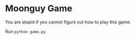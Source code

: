 # Moonguy Game

You are stupid if you cannot figure out how to play this game.

Run `python game.py`
